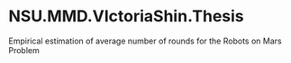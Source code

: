 # NSU.MMD.VIctoriaShin.Thesis
Empirical estimation of average number of rounds for the Robots on Mars Problem
